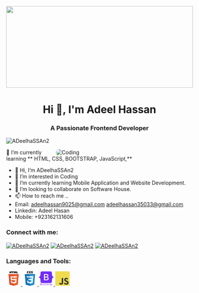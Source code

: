 <img width="100%" min-width="100%" height="220px" src="https://repository-images.githubusercontent.com/588181932/e36ec678-7984-4cdd-8e4c-a3932772ff8e"/>
<h1 align="center">Hi 👋, I'm Adeel Hassan</h1>
<h3 align="center">A Passionate Frontend Developer</h3>
<p align="left"> <img src="https://komarev.com/ghpvc/?username=ADeelhaSSAn28&label=Profile%20views&color=0e75b6&style=flat" alt="ADeelhaSSAn2" /> </p>

<img align="right" alt="Coding" width="370" style="border-radius:1em !important;"
src="https://miro.medium.com/v2/resize:fit:1400/1*4fNBO_UDYEVxM0E5T2FyJQ.gif"/>
🌱 I’m currently learning ** HTML, CSS, BOOTSTRAP, JavaScript,**
- 👋 Hi, I’m ADeelhaSSAn2
- 👀 I’m interested in Coding
- 🌱 I’m currently learning Mobile Application and Website Development.
- 💞️ I’m looking to collaborate on Software House.
- 📫 How to reach me ..
- Email: adeelhassan9025@gmail.com adeelhassan35033@gmail.com
- Linkedin: Adeel Hasan
- Mobile: +923162131606

<!---
ADeelhaSSAn2/ADeelhaSSAn2 is a ✨ special ✨ repository because its `README.md` (this file) appears on your GitHub profile.
You can click the Preview link to take a look at your changes.
--->

<h3 align="left">Connect with me:</h3>
<p align="left">

<a href="https://www.linkedin.com/in/adeel-hasan-028024250/" target="blank"><img align="center" src="https://raw.githubusercontent.com/rahuldkjain/github-profile-readme-generator/master/src/images/icons/Social/linked-in-alt.svg" alt="ADeelhaSSAn2" height="30" width="40" /></a>
<a href="https://www.facebook.com/adeelhassan.prince?mibextid=ZbWKwL" target="blank"><img align="center" src="https://raw.githubusercontent.com/rahuldkjain/github-profile-readme-generator/master/src/images/icons/Social/facebook.svg" alt="ADeelhaSSAn2" height="30" width="40" /></a>
<a href="[https://instagram.com/fahad_hassan_khaan?igshid=NzZlODBkYWE4Ng==](https://www.instagram.com/invites/contact/?i=lxja9aat9l6m&utm_content=4f94pf7)" target="blank"><img align="center" src="https://raw.githubusercontent.com/rahuldkjain/github-profile-readme-generator/master/src/images/icons/Social/instagram.svg" alt="ADeelhaSSAn2" height="30" width="40" /></a>
</p>

<h3 align="left">Languages and Tools:</h3>
<p align="left"> <a href="https://www.w3.org/html/" target="_blank" rel="noreferrer"> <img src="https://raw.githubusercontent.com/devicons/devicon/master/icons/html5/html5-original-wordmark.svg" alt="html5" width="40" height="40"/> <a href="https://www.w3schools.com/css/" target="_blank" rel="noreferrer"> <img src="https://raw.githubusercontent.com/devicons/devicon/master/icons/css3/css3-original-wordmark.svg" alt="css3" width="40" height="40"/> </a>  <a href="https://getbootstrap.com" target="_blank" rel="noreferrer"> <img src="https://raw.githubusercontent.com/devicons/devicon/master/icons/bootstrap/bootstrap-plain-wordmark.svg" alt="bootstrap" width="40" height="40"/> </a>   <a href="https://developer.mozilla.org/en-US/docs/Web/JavaScript" target="_blank" rel="noreferrer"> <img src="https://raw.githubusercontent.com/devicons/devicon/master/icons/javascript/javascript-original.svg" alt="javascript" width="40" height="40"/> </a>

